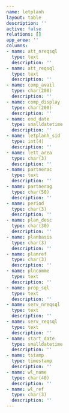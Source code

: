 ```yaml
---
name: letplanh
layout: table
description: ''
active: false
relations: []
app_area: ''
columns:
- name: att_nreqsql
  type: text
  description: ''
- name: att_reqsql
  type: text
  description: ''
- name: comp_avail
  type: char(200)
  description: ''
- name: comp_display
  type: char(200)
  description: ''
- name: end_date
  type: smalldatetime
  description: ''
- name: letplanh_sid
  type: int(4)
  description: ''
- name: lett_area
  type: char(3)
  description: ''
- name: partnerac
  type: text
  description: ''
- name: partnerag
  type: char(50)
  description: ''
- name: period
  type: char(3)
  description: ''
- name: plan_desc
  type: char(30)
  description: ''
- name: planbasis
  type: char(3)
  description: ''
- name: planref
  type: char(3)
  description: ''
- name: plncomme
  type: text
  description: ''
- name: prop_sql
  type: text
  description: ''
- name: serv_nreqsql
  type: text
  description: ''
- name: serv_reqsql
  type: text
  description: ''
- name: start_date
  type: smalldatetime
  description: ''
- name: tstamp
  type: timestamp
  description: ''
- name: wl_name
  type: char(40)
  description: ''
- name: wl_ref
  type: char(3)
  description: ''
---
```



